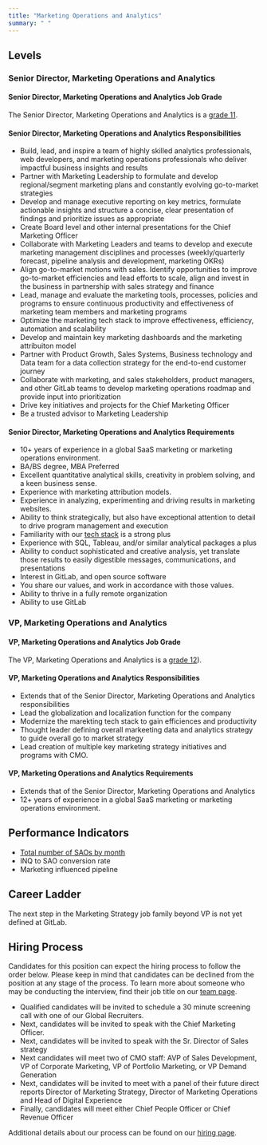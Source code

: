 ```yaml
---
title: "Marketing Operations and Analytics"
summary: " "
---
```


## Levels

### Senior Director, Marketing Operations and Analytics

#### Senior Director, Marketing Operations and Analytics Job Grade

The Senior Director, Marketing Operations and Analytics is a [grade 11](https://about.gitlab.com/handbook/total-rewards/compensation/compensation-calculator/#gitlab-job-grades).

#### Senior Director, Marketing Operations and Analytics Responsibilities

- Build, lead, and inspire a team of highly skilled analytics professionals, web developers, and marketing operations professionals who deliver impactful business insights and results
- Partner with Marketing Leadership to formulate and develop regional/segment marketing plans and constantly evolving go-to-market strategies
- Develop and manage executive reporting on key metrics, formulate actionable insights and structure a concise, clear presentation of findings and prioritize issues as appropriate
- Create Board level and other internal presentations for the Chief Marketing Officer
- Collaborate with Marketing Leaders and teams to develop and execute marketing management disciplines and processes (weekly/quarterly forecast, pipeline analysis and development, marketing OKRs)
- Align go-to-market motions with sales. Identify opportunities to improve go-to-market efficiencies and lead efforts to scale, align and invest in the business in partnership with sales strategy and finance
- Lead, manage and evaluate the marketing tools, processes, policies and programs to ensure continuous productivity and effectiveness of marketing team members and marketing programs
- Optimize the marketing tech stack to improve effectiveness, efficiency, automation and scalability
- Develop and maintain key marketing dashboards and the marketing attribuiton model
- Partner with Product Growth, Sales Systems, Business technology and Data team for a data collection strategy for the end-to-end customer journey
- Collaborate with marketing, and sales stakeholders, product managers, and other GitLab teams to develop marketing operations roadmap and provide input into prioritization
- Drive key initiatives and projects for the Chief Marketing Officer
- Be a trusted advisor to Marketing Leadership

#### Senior Director, Marketing Operations and Analytics Requirements

- 10+ years of experience in a global SaaS marketing or marketing operations environment.
- BA/BS degree, MBA Preferred
- Excellent quantitative analytical skills, creativity in problem solving, and a keen business sense.
- Experience with marketing attribution models.
- Experience in analyzing, experimenting and driving results in marketing websites.
- Ability to think strategically, but also have exceptional attention to detail to drive program management and execution
- Familiarity with our [tech stack](https://about.gitlab.com/handbook/marketing/marketing-operations/#-tech-stack) is a strong plus
- Experience with SQL, Tableau, and/or similar analytical packages a plus
- Ability to conduct sophisticated and creative analysis, yet translate those results to easily digestible messages, communications, and presentations
- Interest in GitLab, and open source software
- You share our values, and work in accordance with those values.
- Ability to thrive in a fully remote organization
- Ability to use GitLab

### VP, Marketing Operations and Analytics

#### VP, Marketing Operations and Analytics Job Grade

The VP, Marketing Operations and Analytics is a [grade 12](https://about.gitlab.com/handbook/total-rewards/compensation/compensation-calculator/#gitlab-job-grades)).

#### VP, Marketing Operations and Analytics Responsibilities

- Extends that of the Senior Director, Marketing Operations and Analytics responsibilities
- Lead the globalization and localization function for the company
- Modernize the marekting tech stack to gain efficiences and productivity
- Thought leader defining overall markeeting data and analytics strategy to guide overall go to market strategy
- Lead creation of multiple key marketing strategy initiatives and programs with CMO.

#### VP, Marketing Operations and Analytics Requirements

- Extends that of the Senior Director, Marketing Operations and Analytics
- 12+ years of experience in a global SaaS marketing or marketing operations environment.


## Performance Indicators

- [Total number of SAOs by month](https://about.gitlab.com/handbook/marketing/performance-indicators/#total-number-of-mqls-by-month)
- INQ to SAO conversion rate
- Marketing influenced pipeline

## Career Ladder

The next step in the Marketing Strategy job family beyond VP is not yet defined at GitLab.

## Hiring Process

Candidates for this position can expect the hiring process to follow the order below. Please keep in mind that candidates can be declined from the position at any stage of the process. To learn more about someone who may be conducting the interview, find their job title on our [team page](https://about.gitlab.com/company/team/).

- Qualified candidates will be invited to schedule a 30 minute screening call with one of our Global Recruiters.
- Next, candidates will be invited to speak with the Chief Marketing Officer.
- Next, candidates will be invited to speak with the Sr. Director of Sales strategy
- Next candidates will meet two of CMO staff: AVP of Sales Development, VP of Corporate Marketing, VP of Portfolio Marketing, or VP Demand Generation
- Next, candidates will be invited to meet with a panel of their future direct reports Director of Marketing Strategy, Director of Marketing Operations and Head of Digital Experience
- Finally, candidates will meet either Chief People Officer or Chief Revenue Officer

Additional details about our process can be found on our [hiring page](https://about.gitlab.com/handbook/hiring/).
